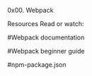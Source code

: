 0x00. Webpack

Resources
Read or watch:

#Webpack documentation

#Webpack beginner guide

#npm-package.json